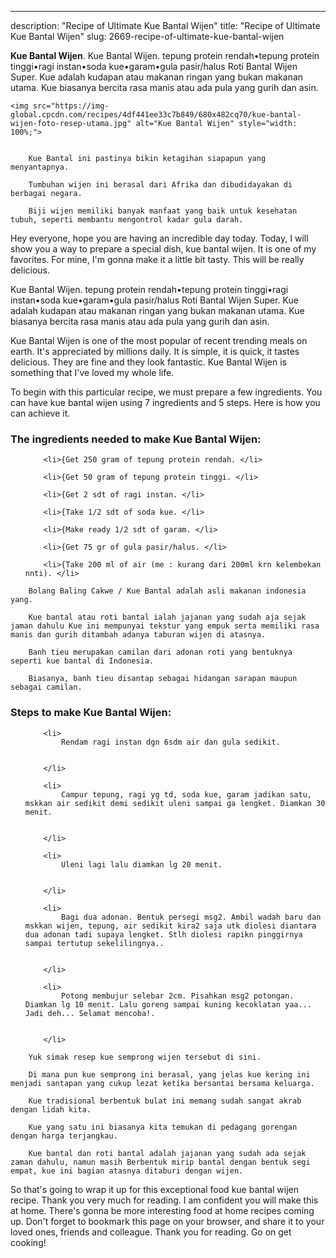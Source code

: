 ---
description: "Recipe of Ultimate Kue Bantal Wijen"
title: "Recipe of Ultimate Kue Bantal Wijen"
slug: 2669-recipe-of-ultimate-kue-bantal-wijen

<p>
	<strong>Kue Bantal Wijen</strong>. 
	Kue Bantal Wijen. tepung protein rendah•tepung protein tinggi•ragi instan•soda kue•garam•gula pasir/halus Roti Bantal Wijen Super. Kue adalah kudapan atau makanan ringan yang bukan makanan utama. Kue biasanya bercita rasa manis atau ada pula yang gurih dan asin.
</p>
<p>
	
	<img src="https://img-global.cpcdn.com/recipes/4df441ee33c7b849/680x482cq70/kue-bantal-wijen-foto-resep-utama.jpg" alt="Kue Bantal Wijen" style="width: 100%;">
	
	
		Kue Bantal ini pastinya bikin ketagihan siapapun yang menyantapnya.
	
		Tumbuhan wijen ini berasal dari Afrika dan dibudidayakan di berbagai negara.
	
		Biji wijen memiliki banyak manfaat yang baik untuk kesehatan tubuh, seperti membantu mengontrol kadar gula darah.
	
</p>
<p>
	Hey everyone, hope you are having an incredible day today. Today, I will show you a way to prepare a special dish, kue bantal wijen. It is one of my favorites. For mine, I'm gonna make it a little bit tasty. This will be really delicious.
</p>
	
<p>
	Kue Bantal Wijen. tepung protein rendah•tepung protein tinggi•ragi instan•soda kue•garam•gula pasir/halus Roti Bantal Wijen Super. Kue adalah kudapan atau makanan ringan yang bukan makanan utama. Kue biasanya bercita rasa manis atau ada pula yang gurih dan asin.
</p>
<p>
	Kue Bantal Wijen is one of the most popular of recent trending meals on earth. It's appreciated by millions daily. It is simple, it is quick, it tastes delicious. They are fine and they look fantastic. Kue Bantal Wijen is something that I've loved my whole life.
</p>

<p>
To begin with this particular recipe, we must prepare a few ingredients. You can have kue bantal wijen using 7 ingredients and 5 steps. Here is how you can achieve it.
</p>

<h3>The ingredients needed to make Kue Bantal Wijen:</h3>

<ol>
	
		<li>{Get 250 gram of tepung protein rendah. </li>
	
		<li>{Get 50 gram of tepung protein tinggi. </li>
	
		<li>{Get 2 sdt of ragi instan. </li>
	
		<li>{Take 1/2 sdt of soda kue. </li>
	
		<li>{Make ready 1/2 sdt of garam. </li>
	
		<li>{Get 75 gr of gula pasir/halus. </li>
	
		<li>{Take 200 ml of air (me : kurang dari 200ml krn kelembekan nnti). </li>
	
</ol>
<p>
	
		Bolang Baling Cakwe / Kue Bantal adalah asli makanan indonesia yang.
	
		Kue bantal atau roti bantal ialah jajanan yang sudah aja sejak jaman dahulu Kue ini mempunyai tekstur yang empuk serta memiliki rasa manis dan gurih ditambah adanya taburan wijen di atasnya.
	
		Banh tieu merupakan camilan dari adonan roti yang bentuknya seperti kue bantal di Indonesia.
	
		Biasanya, banh tieu disantap sebagai hidangan sarapan maupun sebagai camilan.
	
</p>

<h3>Steps to make Kue Bantal Wijen:</h3>

<ol>
	
		<li>
			Rendam ragi instan dgn 6sdm air dan gula sedikit.
			
			
		</li>
	
		<li>
			Campur tepung, ragi yg td, soda kue, garam jadikan satu, mskkan air sedikit demi sedikit uleni sampai ga lengket. Diamkan 30 menit.
			
			
		</li>
	
		<li>
			Uleni lagi lalu diamkan lg 20 menit.
			
			
		</li>
	
		<li>
			Bagi dua adonan. Bentuk persegi msg2. Ambil wadah baru dan mskkan wijen, tepung, air sedikit kira2 saja utk diolesi diantara dua adonan tadi supaya lengket. Stlh diolesi rapikn pinggirnya sampai tertutup sekelilingnya..
			
			
		</li>
	
		<li>
			Potong membujur selebar 2cm. Pisahkan msg2 potongan. Diamkan lg 10 menit. Lalu goreng sampai kuning kecoklatan yaa... Jadi deh... Selamat mencoba!.
			
			
		</li>
	
</ol>

<p>
	
		Yuk simak resep kue semprong wijen tersebut di sini.
	
		Di mana pun kue semprong ini berasal, yang jelas kue kering ini menjadi santapan yang cukup lezat ketika bersantai bersama keluarga.
	
		Kue tradisional berbentuk bulat ini memang sudah sangat akrab dengan lidah kita.
	
		Kue yang satu ini biasanya kita temukan di pedagang gorengan dengan harga terjangkau.
	
		Kue bantal dan roti bantal adalah jajanan yang sudah ada sejak zaman dahulu, namun masih Berbentuk mirip bantal dengan bentuk segi empat, kue ini bagian atasnya ditaburi dengan wijen.
	
</p>

<p>
	So that's going to wrap it up for this exceptional food kue bantal wijen recipe. Thank you very much for reading. I am confident you will make this at home. There's gonna be more interesting food at home recipes coming up. Don't forget to bookmark this page on your browser, and share it to your loved ones, friends and colleague. Thank you for reading. Go on get cooking!
</p>
